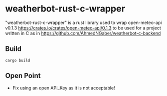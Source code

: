 # weatherbot-rust-c-wrapper
"weatherbot-rust-c-wrapper" is a rust library used to wrap open-meteo-api v0.1.3 https://crates.io/crates/open-meteo-api/0.1.3 to be used for a project written in C as in https://github.com/AhmedNGaber/weatherbot-c-backend


## Build
```
cargo build
```


## Open Point
 - Fix using an open API_Key as it is not acceptable!

